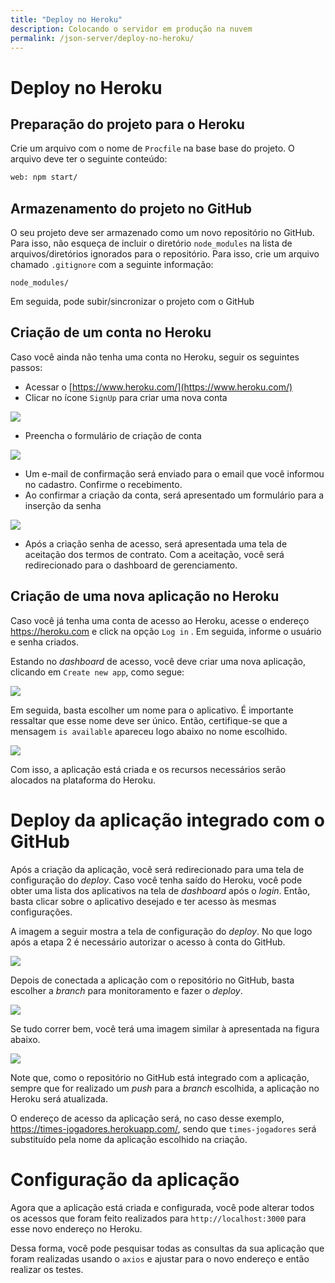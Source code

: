 ```yaml
---
title: "Deploy no Heroku"
description: Colocando o servidor em produção na nuvem
permalink: /json-server/deploy-no-heroku/
---
```

# Deploy no Heroku

## Preparação do projeto para o Heroku

Crie um arquivo com o nome de `Procfile` na base base do projeto. O arquivo deve ter o seguinte conteúdo:

```bash
web: npm start/
```

## Armazenamento do projeto no GitHub

O seu projeto deve ser armazenado como um novo repositório no GitHub. Para isso, não esqueça de incluir o diretório `node_modules` na lista de arquivos/diretórios ignorados para o repositório. Para isso, crie um arquivo chamado `.gitignore` com a seguinte informação:

```gitignore
node_modules/
```

Em seguida, pode subir/sincronizar o projeto com o GitHub

## Criação de um conta no Heroku

Caso você ainda não tenha uma conta no Heroku, seguir os seguintes passos:

* Acessar o [https://www.heroku.com/](https://www.heroku.com/)
* Clicar no ícone `SignUp` para criar uma nova conta

![](/assets/Heroku-Home.png)

* Preencha o formulário de criação de conta

![](/assets/Heroku-SignUpForm.png)

* Um e-mail de confirmação será enviado para o email que você informou no cadastro. Confirme o recebimento.
* Ao confirmar a criação da conta, será apresentado um formulário para a inserção da senha

![](/assets/Heroku-AccountActivation.png)

* Após a criação senha de acesso, será apresentada uma tela de aceitação dos termos de contrato. Com a aceitação, você será redirecionado para o dashboard de gerenciamento.

## Criação de uma nova aplicação no Heroku

Caso você já tenha uma conta de acesso ao Heroku, acesse o endereço https://heroku.com e click na opção `Log in` . Em seguida, informe o usuário e senha criados.

Estando no *dashboard* de acesso, você deve criar uma nova aplicação, clicando em `Create new app`, como segue:

![](/assets/image.png)


Em seguida, basta escolher um nome para o aplicativo. É importante ressaltar que esse nome deve ser único. Então, certifique-se que a mensagem `is available` apareceu logo abaixo no nome escolhido.

![](/assets/Heroku-AppName.png)

Com isso, a aplicação está criada e os recursos necessários serão alocados na plataforma do Heroku.

# Deploy da aplicação integrado com o GitHub

Após a criação da aplicação, você será redirecionado para uma tela de configuração do *deploy*. Caso você tenha saído do Heroku, você pode obter uma lista dos aplicativos na tela de *dashboard* após o *login*. Então, basta clicar sobre o aplicativo desejado e ter acesso às mesmas configurações.

A imagem a seguir mostra a tela de configuração do *deploy*. No que logo após a etapa 2 é necessário autorizar o acesso à conta do GitHub.

![](/assets/Heroku-Deploy1.png)

Depois de conectada a aplicação com o repositório no GitHub, basta escolher a *branch* para monitoramento e fazer o *deploy*.

![](/assets/Heroku-Deploy2.png)

Se tudo correr bem, você terá uma imagem similar à apresentada na figura abaixo.

![](/assets/Heroku-Deploy3.png)

Note que, como o repositório no GitHub está integrado com a aplicação, sempre que for realizado um *push* para a *branch* escolhida, a aplicação no Heroku será atualizada.

O endereço de acesso da aplicação será, no caso desse exemplo, https://times-jogadores.herokuapp.com/, sendo que `times-jogadores` será substituído pela nome da aplicação escolhido na criação. 

# Configuração da aplicação

Agora que a aplicação está criada e configurada, você pode alterar todos os acessos que foram feito realizados para `http://localhost:3000` para esse novo endereço no Heroku.

Dessa forma, você pode pesquisar todas as consultas da sua aplicação que foram realizadas usando o `axios` e ajustar para o novo endereço e então realizar os testes.

